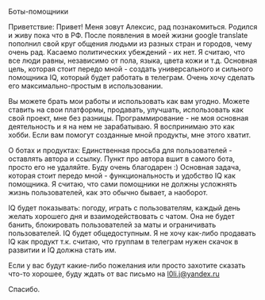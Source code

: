 
Боты-помощники 



Приветствие:
Привет! Меня зовут Алексис, рад познакомиться. Родился и живу пока что в РФ. После появления в моей жизни google translate пополнил свой круг общения людьми из разных стран и городов, чему очень рад.
Касаемо политических убеждений - их нет. Я считаю, что все люди равны, независимо от пола, языка, цвета кожи и т.д.
Основная цель, которая стоит передо мной - создать универсального и сильного помощника IQ, который будет работать в телеграм. 
Очень хочу сделать его максимально-простым в использовании.

Вы можете брать мои работы и использовать как вам угодно. Можете ставить на свои платформы, продавать, улучшать, использовать как свой проект, мне без разницы. 
Программирование - не моя основная деятельность и я на нем не зарабатываю. Я воспринимаю это как хобби. Если вам помогут созданные мной продукты, мне этого хватит. 

О ботах и продуктах: 
Единственная просьба для пользователей - оставлять автора и ссылку. Пункт про автора вшит в самого бота, просто его не удаляйте. Буду очень благодарен :)
Основная задача, которая стоит передо мной - функциональность и удобство IQ как помощника. 
Я считаю, что сами помощники не должны усложнять жизнь пользователей, как это обычно бывает, а наоборот. 

IQ будет показывать: погоду, играть с пользователям, каждый день желать хорошего дня и взаимодействовать с чатом. Она не будет банить, блокировать пользователей за маты и ограничивать пользователей. 
IQ будет общедоступным. Я не хочу как-либо продавать IQ как продукт т.к. считаю, что группам в телеграм нужен скачок в развитии и IQ должна стать им. 

Если у вас будут какие-либо пожелания или просто захотите сказать что-то хорошее, буду ждать от вас письмо на l0li.j@yandex.ru

Спасибо.
